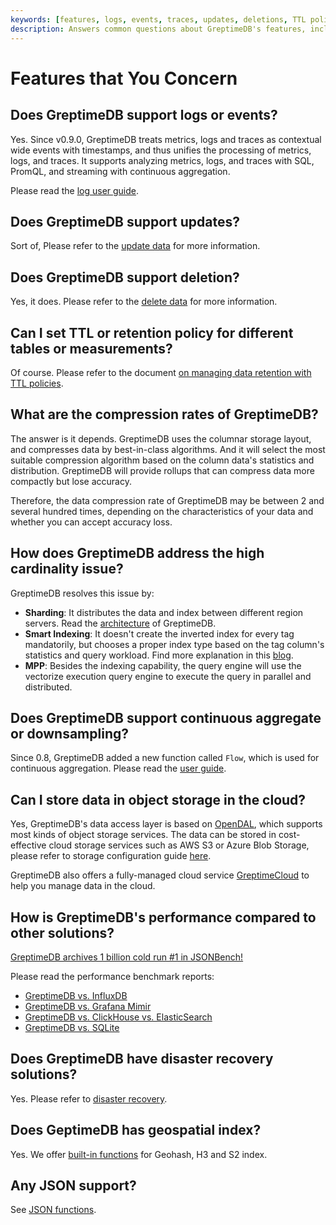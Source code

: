 ```yaml
---
keywords: [features, logs, events, traces, updates, deletions, TTL policies, compression rates, high cardinality, continuous aggregation, cloud storage, performance, disaster recovery, geospatial indexing, JSON support]
description: Answers common questions about GreptimeDB's features, including support for metrics,logs, traces, updates, deletions, TTL policies, compression rates, high cardinality, continuous aggregation, cloud storage, performance, disaster recovery, geospatial indexing, and JSON support.
---
```


# Features that You Concern

## Does GreptimeDB support logs or events?

Yes. Since v0.9.0, GreptimeDB treats metrics, logs and traces as contextual wide events with timestamps, and thus unifies the processing of metrics, logs, and traces. It supports analyzing metrics, logs, and traces with SQL, PromQL, and streaming with continuous aggregation.

Please read the [log user guide](/user-guide/logs/overview.md).

## Does GreptimeDB support updates?

Sort of, Please refer to the [update data](/user-guide/manage-data/overview.md#update-data) for more information.

## Does GreptimeDB support deletion?

Yes, it does. Please refer to the [delete data](/user-guide/manage-data/overview.md#delete-data) for more information.

## Can I set TTL or retention policy for different tables or measurements?

Of course. Please refer to the document [on managing data retention with TTL policies](/user-guide/manage-data/overview.md#manage-data-retention-with-ttl-policies).

## What are the compression rates of GreptimeDB?

The answer is it depends.
GreptimeDB uses the columnar storage layout, and compresses data by best-in-class algorithms.
And it will select the most suitable compression algorithm based on the column data's statistics and distribution.
GreptimeDB will provide rollups that can compress data more compactly but lose accuracy.

Therefore, the data compression rate of GreptimeDB may be between 2 and several hundred times, depending on the characteristics of your data and whether you can accept accuracy loss.

## How does GreptimeDB address the high cardinality issue?

GreptimeDB resolves this issue by:

- **Sharding**: It distributes the data and index between different region servers. Read the [architecture](./architecture.md) of GreptimeDB.
- **Smart Indexing**: It doesn't create the inverted index for every tag mandatorily, but chooses a proper index type based on the tag column's statistics and query workload. Find more explanation in this [blog](https://greptime.com/blogs/2022-12-21-storage-engine-design#smart-indexing).
- **MPP**: Besides the indexing capability, the query engine will use the vectorize execution query engine to execute the query in parallel and distributed.

## Does GreptimeDB support continuous aggregate or downsampling?

Since 0.8, GreptimeDB added a new function called `Flow`, which is used for continuous aggregation.  Please read the [user guide](/user-guide/flow-computation/overview.md).

## Can I store data in object storage in the cloud?

Yes, GreptimeDB's data access layer is based on [OpenDAL](https://github.com/apache/incubator-opendal), which supports most kinds of object storage services.
The data can be stored in cost-effective cloud storage services such as AWS S3 or Azure Blob Storage, please refer to storage configuration guide [here](./../deployments/configuration.md#storage-options).

GreptimeDB also offers a fully-managed cloud service [GreptimeCloud](https://greptime.com/product/cloud) to help you manage data in the cloud.

## How is GreptimeDB's performance compared to other solutions?

[GreptimeDB archives 1 billion cold run #1 in JSONBench!](https://greptime.com/blogs/2025-03-18-jsonbench-greptimedb-performance)

Please read the performance benchmark reports:

* [GreptimeDB vs. InfluxDB](https://greptime.com/blogs/2024-08-07-performance-benchmark)
* [GreptimeDB vs. Grafana Mimir](https://greptime.com/blogs/2024-08-02-datanode-benchmark)
* [GreptimeDB vs. ClickHouse vs. ElasticSearch](https://greptime.com/blogs/2025-03-10-log-benchmark-greptimedb)
* [GreptimeDB vs. SQLite](https://greptime.com/blogs/2024-08-30-sqlite)

## Does GreptimeDB have disaster recovery solutions?

Yes. Please refer to [disaster recovery](/user-guide/administration/disaster-recovery/overview.md).

## Does GeptimeDB has geospatial index?

Yes. We offer [built-in functions](/reference/sql/functions/geo.md) for Geohash, H3 and S2 index.

## Any JSON support?

See [JSON functions](/reference/sql/functions/overview.md#json-functions).
